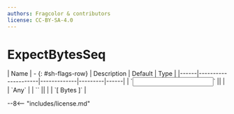 ```yaml
---
authors: Fragcolor & contributors
license: CC-BY-SA-4.0
---
```



# ExpectBytesSeq

<div class="sh-parameters" markdown="1">
| Name | - {: #sh-flags-row} | Description | Default | Type |
|------|---------------------|-------------|---------|------|
| `<input>` || | | `Any` |
| `<output>` || | | `[ Bytes ]` |

</div>



--8<-- "includes/license.md"
